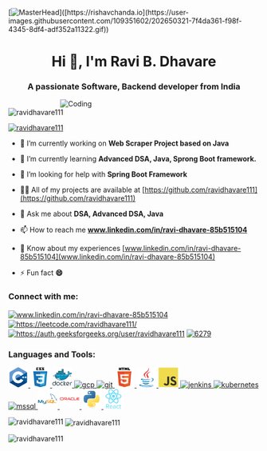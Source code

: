 [![MasterHead]([https://1.bp.blogspot.com/-7A4WynwLsM...](https://user-images.githubusercontent.com/109351602/202650321-7f4da361-f98f-4345-8df4-adf352a11322.gif))]([https://rishavchanda.io](https://user-images.githubusercontent.com/109351602/202650321-7f4da361-f98f-4345-8df4-adf352a11322.gif))
<h1 align="center">Hi 👋, I'm Ravi B. Dhavare</h1>
<h3 align="center">A passionate Software, Backend developer from India</h3>
<img align="right" alt="Coding" width="400" src="[https://cdn.dribbble.com/users/116207...](https://files.codingninjas.in/article_images/java-developers-application-settings-1-1660983825.jpg)">


<p align="left"> <img src="https://komarev.com/ghpvc/?username=ravidhavare111&label=Profile%20views&color=0e75b6&style=flat" alt="ravidhavare111" /> </p>

<p align="left"> <a href="https://github.com/ryo-ma/github-profile-trophy"><img src="https://github-profile-trophy.vercel.app/?username=ravidhavare111" alt="ravidhavare111" /></a> </p>

- 🔭 I’m currently working on **Web Scraper Project based on Java**

- 🌱 I’m currently learning **Advanced DSA, Java, Sprong Boot framework.**

- 🤝 I’m looking for help with **Spring Boot Framework**

- 👨‍💻 All of my projects are available at [https://github.com/ravidhavare111](https://github.com/ravidhavare111)

- 💬 Ask me about **DSA, Advanced DSA, Java**

- 📫 How to reach me **www.linkedin.com/in/ravi-dhavare-85b515104**

- 📄 Know about my experiences [www.linkedin.com/in/ravi-dhavare-85b515104](www.linkedin.com/in/ravi-dhavare-85b515104)

- ⚡ Fun fact **😄**

<h3 align="left">Connect with me:</h3>
<p align="left">
<a href="https://linkedin.com/in/www.linkedin.com/in/ravi-dhavare-85b515104" target="blank"><img align="center" src="https://raw.githubusercontent.com/rahuldkjain/github-profile-readme-generator/master/src/images/icons/Social/linked-in-alt.svg" alt="www.linkedin.com/in/ravi-dhavare-85b515104" height="30" width="40" /></a>
<a href="https://www.leetcode.com/https://leetcode.com/ravidhavare111/" target="blank"><img align="center" src="https://raw.githubusercontent.com/rahuldkjain/github-profile-readme-generator/master/src/images/icons/Social/leet-code.svg" alt="https://leetcode.com/ravidhavare111/" height="30" width="40" /></a>
<a href="https://auth.geeksforgeeks.org/user/https://auth.geeksforgeeks.org/user/ravidhavare111" target="blank"><img align="center" src="https://raw.githubusercontent.com/rahuldkjain/github-profile-readme-generator/master/src/images/icons/Social/geeks-for-geeks.svg" alt="https://auth.geeksforgeeks.org/user/ravidhavare111" height="30" width="40" /></a>
<a href="https://discord.gg/6279" target="blank"><img align="center" src="https://raw.githubusercontent.com/rahuldkjain/github-profile-readme-generator/master/src/images/icons/Social/discord.svg" alt="6279" height="30" width="40" /></a>
</p>

<h3 align="left">Languages and Tools:</h3>
<p align="left"> <a href="https://www.w3schools.com/cpp/" target="_blank" rel="noreferrer"> <img src="https://raw.githubusercontent.com/devicons/devicon/master/icons/cplusplus/cplusplus-original.svg" alt="cplusplus" width="40" height="40"/> </a> <a href="https://www.w3schools.com/css/" target="_blank" rel="noreferrer"> <img src="https://raw.githubusercontent.com/devicons/devicon/master/icons/css3/css3-original-wordmark.svg" alt="css3" width="40" height="40"/> </a> <a href="https://www.docker.com/" target="_blank" rel="noreferrer"> <img src="https://raw.githubusercontent.com/devicons/devicon/master/icons/docker/docker-original-wordmark.svg" alt="docker" width="40" height="40"/> </a> <a href="https://cloud.google.com" target="_blank" rel="noreferrer"> <img src="https://www.vectorlogo.zone/logos/google_cloud/google_cloud-icon.svg" alt="gcp" width="40" height="40"/> </a> <a href="https://git-scm.com/" target="_blank" rel="noreferrer"> <img src="https://www.vectorlogo.zone/logos/git-scm/git-scm-icon.svg" alt="git" width="40" height="40"/> </a> <a href="https://www.w3.org/html/" target="_blank" rel="noreferrer"> <img src="https://raw.githubusercontent.com/devicons/devicon/master/icons/html5/html5-original-wordmark.svg" alt="html5" width="40" height="40"/> </a> <a href="https://www.java.com" target="_blank" rel="noreferrer"> <img src="https://raw.githubusercontent.com/devicons/devicon/master/icons/java/java-original.svg" alt="java" width="40" height="40"/> </a> <a href="https://developer.mozilla.org/en-US/docs/Web/JavaScript" target="_blank" rel="noreferrer"> <img src="https://raw.githubusercontent.com/devicons/devicon/master/icons/javascript/javascript-original.svg" alt="javascript" width="40" height="40"/> </a> <a href="https://www.jenkins.io" target="_blank" rel="noreferrer"> <img src="https://www.vectorlogo.zone/logos/jenkins/jenkins-icon.svg" alt="jenkins" width="40" height="40"/> </a> <a href="https://kubernetes.io" target="_blank" rel="noreferrer"> <img src="https://www.vectorlogo.zone/logos/kubernetes/kubernetes-icon.svg" alt="kubernetes" width="40" height="40"/> </a> <a href="https://www.microsoft.com/en-us/sql-server" target="_blank" rel="noreferrer"> <img src="https://www.svgrepo.com/show/303229/microsoft-sql-server-logo.svg" alt="mssql" width="40" height="40"/> </a> <a href="https://www.mysql.com/" target="_blank" rel="noreferrer"> <img src="https://raw.githubusercontent.com/devicons/devicon/master/icons/mysql/mysql-original-wordmark.svg" alt="mysql" width="40" height="40"/> </a> <a href="https://www.oracle.com/" target="_blank" rel="noreferrer"> <img src="https://raw.githubusercontent.com/devicons/devicon/master/icons/oracle/oracle-original.svg" alt="oracle" width="40" height="40"/> </a> <a href="https://www.python.org" target="_blank" rel="noreferrer"> <img src="https://raw.githubusercontent.com/devicons/devicon/master/icons/python/python-original.svg" alt="python" width="40" height="40"/> </a> <a href="https://reactjs.org/" target="_blank" rel="noreferrer"> <img src="https://raw.githubusercontent.com/devicons/devicon/master/icons/react/react-original-wordmark.svg" alt="react" width="40" height="40"/> </a> </p>

<p><img align="left" src="https://github-readme-stats.vercel.app/api/top-langs?username=ravidhavare111&show_icons=true&locale=en&layout=compact" alt="ravidhavare111" /></p>

<p>&nbsp;<img align="center" src="https://github-readme-stats.vercel.app/api?username=ravidhavare111&show_icons=true&locale=en" alt="ravidhavare111" /></p>

<p><img align="center" src="https://github-readme-streak-stats.herokuapp.com/?user=ravidhavare111&" alt="ravidhavare111" /></p>
